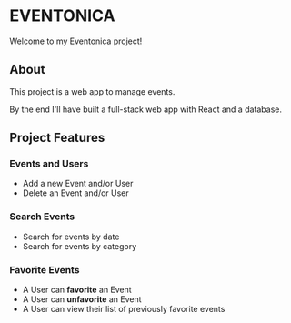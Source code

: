 # EVENTONICA

Welcome to my Eventonica project!

## About

This project is a web app to manage events.

By the end I'll have built a full-stack web app with React and a database.

## Project Features

### Events and Users

- Add a new Event and/or User
- Delete an Event and/or User

### Search Events

- Search for events by date
- Search for events by category

### Favorite Events

- A User can **favorite** an Event
- A User can **unfavorite** an Event
- A User can view their list of previously favorite events

